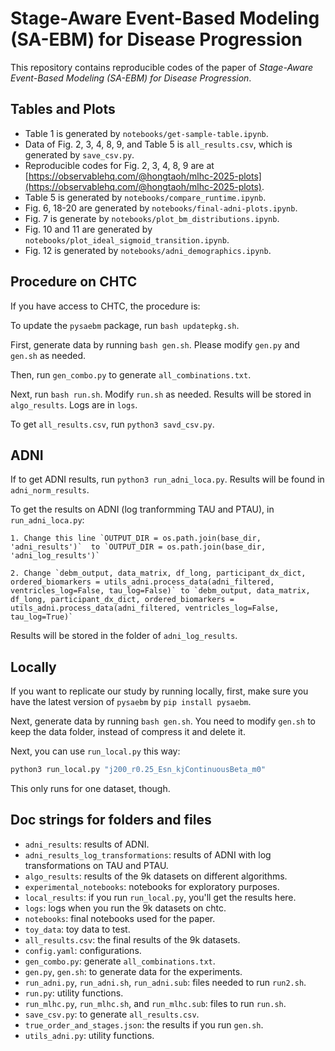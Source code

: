 # Stage-Aware Event-Based Modeling (SA-EBM) for Disease Progression

This repository contains reproducible codes of the paper of *Stage-Aware Event-Based Modeling (SA-EBM) for Disease Progression*. 

## Tables and Plots

- Table 1 is generated by `notebooks/get-sample-table.ipynb`. 
- Data of Fig. 2, 3, 4, 8, 9, and Table 5 is `all_results.csv`, which is generated by `save_csv.py`. 
- Reproducible codes for Fig. 2, 3, 4, 8, 9 are at [https://observablehq.com/@hongtaoh/mlhc-2025-plots](https://observablehq.com/@hongtaoh/mlhc-2025-plots).
- Table 5 is generated by `notebooks/compare_runtime.ipynb`. 
- Fig. 6, 18-20 are generated by `notebooks/final-adni-plots.ipynb`. 
- Fig. 7 is generate by `notebooks/plot_bm_distributions.ipynb`. 
- Fig. 10 and 11 are generated by `notebooks/plot_ideal_sigmoid_transition.ipynb`. 
- Fig. 12 is generated by `notebooks/adni_demographics.ipynb`. 

## Procedure on CHTC

If you have access to CHTC, the procedure is:

To update the `pysaebm` package, run `bash updatepkg.sh`.

First, generate data by running `bash gen.sh`. Please modify `gen.py` and `gen.sh` as needed. 

Then, run `gen_combo.py` to generate `all_combinations.txt`. 

Next, run `bash run.sh`. Modify `run.sh` as needed. Results will be stored in `algo_results`. Logs are in `logs`.

To get `all_results.csv`, run `python3 savd_csv.py`. 

## ADNI

If to get ADNI results, run `python3 run_adni_loca.py`. Results will be found in `adni_norm_results`. 

To get the results on ADNI (log tranformming TAU and PTAU), in `run_adni_loca.py`:

    1. Change this line `OUTPUT_DIR = os.path.join(base_dir, 'adni_results')`  to `OUTPUT_DIR = os.path.join(base_dir, 'adni_log_results')`

    2. Change `debm_output, data_matrix, df_long, participant_dx_dict, ordered_biomarkers = utils_adni.process_data(adni_filtered, ventricles_log=False, tau_log=False)` to `debm_output, data_matrix, df_long, participant_dx_dict, ordered_biomarkers = utils_adni.process_data(adni_filtered, ventricles_log=False, tau_log=True)`

Results will be stored in the folder of `adni_log_results`. 

## Locally

If you want to replicate our study by running locally, first, make sure you have the latest version of `pysaebm` by `pip install pysaebm`. 

Next, generate data by running `bash gen.sh`. You need to modify `gen.sh` to keep the data folder, instead of compress it and delete it. 

Next, you can use `run_local.py` this way:

```py
python3 run_local.py "j200_r0.25_Esn_kjContinuousBeta_m0"
```

This only runs for one dataset, though. 

## Doc strings for folders and files 

- `adni_results`: results of ADNI. 
- `adni_results_log_transformations`: results of ADNI with log transformations on TAU and PTAU. 
- `algo_results`: results of the 9k datasets on different algorithms. 
- `experimental_notebooks`: notebooks for exploratory purposes. 
- `local_results`: if you run `run_local.py`, you'll get the results here. 
- `logs`: logs when you run the 9k datasets on chtc. 
- `notebooks`: final notebooks used for the paper. 
- `toy_data`: toy data to test. 
- `all_results.csv`: the final results of the 9k datasets. 
- `config.yaml`: configurations. 
- `gen_combo.py`: generate `all_combinations.txt`. 
- `gen.py`, `gen.sh`: to generate data for the experiments. 
- `run_adni.py`, `run_adni.sh`, `run_adni.sub`: files needed to run `run2.sh`. 
- `run.py`: utility functions. 
- `run_mlhc.py`, `run_mlhc.sh`, and `run_mlhc.sub`: files to run `run.sh`. 
- `save_csv.py`: to generate `all_results.csv`. 
- `true_order_and_stages.json`: the results if you run `gen.sh`. 
- `utils_adni.py`: utility functions. 






